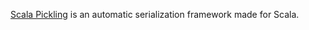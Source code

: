 [Scala Pickling](https://github.com/scala/pickling) is an automatic serialization framework made for Scala.
